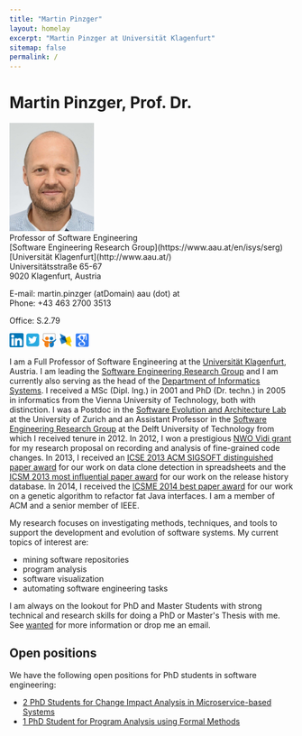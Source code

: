 ```yaml
---
title: "Martin Pinzger"
layout: homelay
excerpt: "Martin Pinzger at Universität Klagenfurt"
sitemap: false
permalink: /
---
```


# Martin Pinzger, Prof. Dr.

<div class="row">
<div class="col-sm-3">
<img src="images/MartinPinzgerDec2021.jpeg" alt="Martin Pinzger" width="150" />
</div>
<div class="col-sm-7">
Professor of Software Engineering <br />
[Software Engineering Research Group](https://www.aau.at/en/isys/serg) <br />
[Universität Klagenfurt](http://www.aau.at/) <br/>
Universitätsstraße 65-67<br/>
9020 Klagenfurt, Austria <br />

E-mail: martin.pinzger (atDomain) aau (dot) at <br/>
Phone: +43 463 2700 3513 <br />
<!--Fax: +43 463 2700 99 3513 <br /> -->
Office: S.2.79 <br />

<a href="http://www.linkedin.com/in/martinpinzger"><img src="images/linkedin.png" height="25" border="0" alt="View Martin Pinzger's profile on LinkedIn" /></a> <a href="http://twitter.com/pinzger"><img src="images/twitter.png" height="25" border="0" alt="Follow Martin Pinzger on Twitter" /></a> <a href="http://www.slideshare.net/pinzger"><img src="images/slideshare.png" height="25" border="0" alt="Follow Martin Pinzger's presentation on Slideshare" /></a> <a href="http://dblp.uni-trier.de/pers/hd/p/Pinzger_0001:Martin"><img src="images/dblp.jpg" height="25" border="0" alt="View Martin Pinzger's publications on DBLP" /></a>
<a href="http://scholar.google.com/citations?user=MTZ0l60AAAAJ&hl=en"><img src="images/google.png" height="25" border="0" alt="View Martin Pinzger's publications on Google Scholar" /></a>
</div>
</div>

I am a Full Professor of Software Engineering at the [Universität Klagenfurt](http://www.aau.at/), Austria. I am leading the [Software Engineering Research Group](https://www.aau.at/en/isys/serg) and I am currently also serving as the head of the [Department of Informatics Systems](https://www.aau.at/en/isys/). I received a MSc (Dipl. Ing.) in 2001 and PhD (Dr. techn.) in 2005 in informatics from the Vienna University of Technology, both with distinction. I was a Postdoc in the [Software Evolution and Architecture Lab](https://www.ifi.uzh.ch/en/seal.html) at the University of Zurich and an Assistant Professor in the [Software Engineering Research Group](https://se.ewi.tudelft.nl/) at the Delft University of Technology from which I received tenure in 2012. In 2012, I won a prestigious [NWO Vidi grant](http://www.nwo.nl/en/news-and-events/news/2012/NWO+awards+Vidi+grants+to+94+top+researchers.html) for my research proposal on recording and analysis of fine-grained code changes. In 2013, I received an [ICSE 2013 ACM SIGSOFT distinguished paper award](http://2013.icse-conferences.org/content/icse2013-awards.html) for our work on data clone detection in spreadsheets and the [ICSM 2013 most influential paper award](http://icsm2013.tue.nl/AwardWinners/index.html) for our work on the release history database. In 2014, I received the [ICSME 2014 best paper award](http://www.icsme.org/2014) for our work on a genetic algorithm to refactor fat Java interfaces. I am a member of ACM and a senior member of IEEE.

My research focuses on investigating methods, techniques, and tools to support the development and evolution of software systems. My current topics of interest are:

* mining software repositories
* program analysis
* software visualization
* automating software engineering tasks

I am always on the lookout for PhD and Master Students with strong technical and research skills for doing a PhD or Master's Thesis with me. See [wanted](wanted) for more information or drop me an email.


## Open positions 
We have the following open positions for PhD students in software engineering: 
* [2 PhD Students for Change Impact Analysis in Microservice-based Systems](/wanted/openpositions#2-phd-students-for-change-impact-analysis-in-microservice-based-systems)
* [1 PhD Student for Program Analysis using Formal Methods](/wanted/openpositions#phd-student-for-program-analysis-using-formal-methods)


<!--
#### ERRoSS
I am co-organizing the [1st International Workshop on Engineering Resilient Robot Software Systems](https://www.erross.org/) (ERRoSS) co-located with [IRC 2020](http://irc.asia.edu.tw/2020). Both, IRC 2020 and ERRoSS 2020 will be held online on **November 9-11th, 2020**. Check our web-site for more information.

#### VST 2023
I am co-organizing the [6th Workshop on Validation, Analysis and Evolution of Software Tests](https://vstworkshop.github.io/vst2023/) (VST 2023) co-located with [SANER 2023](https://saner2023.must.edu.mo/). It will take place online on March 21st, 2023. 
-->
